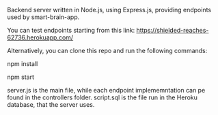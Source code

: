 Backend server written in Node.js, using Express.js, providing endpoints used by smart-brain-app.

You can test endpoints starting from this link: https://shielded-reaches-62736.herokuapp.com/

Alternatively, you can clone this repo and run the following commands:

npm install

npm start

server.js is the main file, while each endpoint implememntation can pe found in the controllers folder. script.sql is the file run in the Heroku database, that the server uses.
